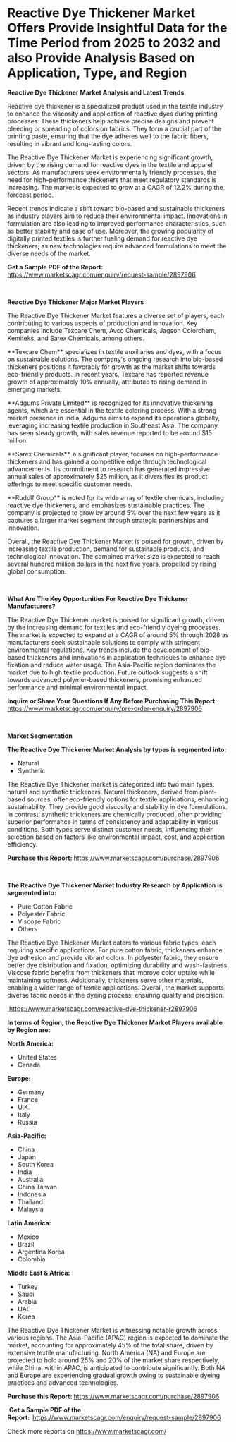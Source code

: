 <p><h1>Reactive Dye Thickener Market Offers Provide Insightful Data for the Time Period from 2025 to 2032 and also Provide Analysis Based on Application, Type, and Region</h1></p><p><strong>Reactive Dye Thickener Market Analysis and Latest Trends</strong></p>
<p><p>Reactive dye thickener is a specialized product used in the textile industry to enhance the viscosity and application of reactive dyes during printing processes. These thickeners help achieve precise designs and prevent bleeding or spreading of colors on fabrics. They form a crucial part of the printing paste, ensuring that the dye adheres well to the fabric fibers, resulting in vibrant and long-lasting colors.</p><p>The Reactive Dye Thickener Market is experiencing significant growth, driven by the rising demand for reactive dyes in the textile and apparel sectors. As manufacturers seek environmentally friendly processes, the need for high-performance thickeners that meet regulatory standards is increasing. The market is expected to grow at a CAGR of 12.2% during the forecast period. </p><p>Recent trends indicate a shift toward bio-based and sustainable thickeners as industry players aim to reduce their environmental impact. Innovations in formulation are also leading to improved performance characteristics, such as better stability and ease of use. Moreover, the growing popularity of digitally printed textiles is further fueling demand for reactive dye thickeners, as new technologies require advanced formulations to meet the diverse needs of the market.</p></p>
<p><strong>Get a Sample PDF of the Report:&nbsp;</strong> <a href="https://www.marketscagr.com/enquiry/request-sample/2897906?utm_campaign=3217&utm_medium=2&utm_source=Github&utm_content=ia&utm_term=15032025&utm_id=reactive-dye-thickener">https://www.marketscagr.com/enquiry/request-sample/2897906</a></p>
<p>&nbsp;</p>
<p><strong>Reactive Dye Thickener Major Market Players</strong></p>
<p><p>The Reactive Dye Thickener Market features a diverse set of players, each contributing to various aspects of production and innovation. Key companies include Texcare Chem, Avco Chemicals, Jagson Colorchem, Kemiteks, and Sarex Chemicals, among others.</p><p>**Texcare Chem** specializes in textile auxiliaries and dyes, with a focus on sustainable solutions. The company's ongoing research into bio-based thickeners positions it favorably for growth as the market shifts towards eco-friendly products. In recent years, Texcare has reported revenue growth of approximately 10% annually, attributed to rising demand in emerging markets.</p><p>**Adgums Private Limited** is recognized for its innovative thickening agents, which are essential in the textile coloring process. With a strong market presence in India, Adgums aims to expand its operations globally, leveraging increasing textile production in Southeast Asia. The company has seen steady growth, with sales revenue reported to be around $15 million.</p><p>**Sarex Chemicals**, a significant player, focuses on high-performance thickeners and has gained a competitive edge through technological advancements. Its commitment to research has generated impressive annual sales of approximately $25 million, as it diversifies its product offerings to meet specific customer needs.</p><p>**Rudolf Group** is noted for its wide array of textile chemicals, including reactive dye thickeners, and emphasizes sustainable practices. The company is projected to grow by around 5% over the next few years as it captures a larger market segment through strategic partnerships and innovation.</p><p>Overall, the Reactive Dye Thickener Market is poised for growth, driven by increasing textile production, demand for sustainable products, and technological innovation. The combined market size is expected to reach several hundred million dollars in the next five years, propelled by rising global consumption.</p></p>
<p>&nbsp;</p>
<p><strong>What Are The Key Opportunities For Reactive Dye Thickener Manufacturers?</strong></p>
<p><p>The Reactive Dye Thickener market is poised for significant growth, driven by the increasing demand for textiles and eco-friendly dyeing processes. The market is expected to expand at a CAGR of around 5% through 2028 as manufacturers seek sustainable solutions to comply with stringent environmental regulations. Key trends include the development of bio-based thickeners and innovations in application techniques to enhance dye fixation and reduce water usage. The Asia-Pacific region dominates the market due to high textile production. Future outlook suggests a shift towards advanced polymer-based thickeners, promising enhanced performance and minimal environmental impact.</p></p>
<p><strong>Inquire or Share Your Questions If Any Before Purchasing This Report:</strong> <a href="https://www.marketscagr.com/enquiry/pre-order-enquiry/2897906?utm_campaign=3217&utm_medium=2&utm_source=Github&utm_content=ia&utm_term=15032025&utm_id=reactive-dye-thickener">https://www.marketscagr.com/enquiry/pre-order-enquiry/2897906</a></p>
<p>&nbsp;</p>
<p><strong>Market Segmentation</strong></p>
<p><strong>The Reactive Dye Thickener Market Analysis by types is segmented into:</strong></p>
<p><ul><li> Natural</li><li>Synthetic </li></ul></p>
<p><p>The Reactive Dye Thickener market is categorized into two main types: natural and synthetic thickeners. Natural thickeners, derived from plant-based sources, offer eco-friendly options for textile applications, enhancing sustainability. They provide good viscosity and stability in dye formulations. In contrast, synthetic thickeners are chemically produced, often providing superior performance in terms of consistency and adaptability in various conditions. Both types serve distinct customer needs, influencing their selection based on factors like environmental impact, cost, and application efficiency.</p></p>
<p><strong>Purchase this Report:&nbsp;</strong><a href="https://www.marketscagr.com/purchase/2897906?utm_campaign=3217&utm_medium=2&utm_source=Github&utm_content=ia&utm_term=15032025&utm_id=reactive-dye-thickener">https://www.marketscagr.com/purchase/2897906</a></p>
<p>&nbsp;</p>
<p><strong>The Reactive Dye Thickener Market Industry Research by Application is segmented into:</strong></p>
<p><ul><li> Pure Cotton Fabric</li><li>Polyester Fabric</li><li>Viscose Fabric</li><li>Others </li></ul></p>
<p><p>The Reactive Dye Thickener Market caters to various fabric types, each requiring specific applications. For pure cotton fabric, thickeners enhance dye adhesion and provide vibrant colors. In polyester fabric, they ensure better dye distribution and fixation, optimizing durability and wash-fastness. Viscose fabric benefits from thickeners that improve color uptake while maintaining softness. Additionally, thickeners serve other materials, enabling a wider range of textile applications. Overall, the market supports diverse fabric needs in the dyeing process, ensuring quality and precision.</p></p>
<p><a href="https://www.marketscagr.com/reactive-dye-thickener-r2897906?utm_campaign=3217&utm_medium=2&utm_source=Github&utm_content=ia&utm_term=15032025&utm_id=reactive-dye-thickener">&nbsp;https://www.marketscagr.com/reactive-dye-thickener-r2897906</a></p>
<p><strong>In terms of Region, the Reactive Dye Thickener Market Players available by Region are:</strong></p>
<p>
    <p> <strong> North America: </strong>
        <ul>
            <li>United States</li>
            <li>Canada</li>
        </ul>
        </p> 
    <p> <strong> Europe: </strong>
        <ul>
            <li>Germany</li>
            <li>France</li>
            <li>U.K.</li>
            <li>Italy</li>
            <li>Russia</li>
        </ul>
        </p> 
    <p> <strong> Asia-Pacific: </strong>
        <ul>
            <li>China</li>
            <li>Japan</li>
            <li>South Korea</li>
            <li>India</li>
            <li>Australia</li>
            <li>China Taiwan</li>
            <li>Indonesia</li>
            <li>Thailand</li>
            <li>Malaysia</li>
        </ul>
        </p> 
    <p> <strong> Latin America: </strong>
        <ul>
            <li>Mexico</li>
            <li>Brazil</li>
            <li>Argentina Korea</li>
            <li>Colombia</li>
        </ul>
        </p> 
    <p> <strong> Middle East & Africa: </strong>
        <ul>
            <li>Turkey</li>
            <li>Saudi</li>
            <li>Arabia</li>
            <li>UAE</li>
            <li>Korea</li>
        </ul>
    </p>
    </p>
<p><p>The Reactive Dye Thickener Market is witnessing notable growth across various regions. The Asia-Pacific (APAC) region is expected to dominate the market, accounting for approximately 45% of the total share, driven by extensive textile manufacturing. North America (NA) and Europe are projected to hold around 25% and 20% of the market share respectively, while China, within APAC, is anticipated to contribute significantly. Both NA and Europe are experiencing gradual growth owing to sustainable dyeing practices and advanced technologies.</p></p>
<p><strong>Purchase this Report: </strong><a href="https://www.marketscagr.com/purchase/2897906?utm_campaign=3217&utm_medium=2&utm_source=Github&utm_content=ia&utm_term=15032025&utm_id=reactive-dye-thickener">https://www.marketscagr.com/purchase/2897906</a></p>
<p>&nbsp;<strong>Get a Sample PDF of the Report:&nbsp;&nbsp;</strong><a href="https://www.marketscagr.com/enquiry/request-sample/2897906?utm_campaign=3217&utm_medium=2&utm_source=Github&utm_content=ia&utm_term=15032025&utm_id=reactive-dye-thickener">https://www.marketscagr.com/enquiry/request-sample/2897906</a></p>
<p><strong></strong></p>
<p>Check more reports on <a href="https://www.marketscagr.com/?utm_campaign=3217&utm_medium=2&utm_source=Github&utm_content=ia&utm_term=15032025&utm_id=reactive-dye-thickener">https://www.marketscagr.com/</a></p>